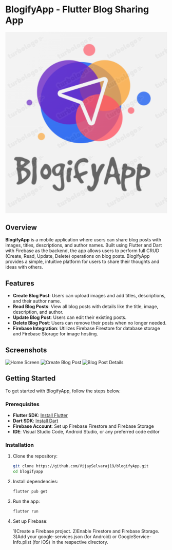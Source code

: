 # BlogifyApp - Flutter Blog Sharing App

![BlogifyApp Logo](lib/assets/logo.png)

## Overview

**BlogifyApp** is a mobile application where users can share blog posts with images, titles, descriptions, and author names. Built using Flutter and Dart with Firebase as the backend, the app allows users to perform full CRUD (Create, Read, Update, Delete) operations on blog posts. BlogifyApp provides a simple, intuitive platform for users to share their thoughts and ideas with others.

## Features

- **Create Blog Post**: Users can upload images and add titles, descriptions, and their author name.
- **Read Blog Posts**: View all blog posts with details like the title, image, description, and author.
- **Update Blog Post**: Users can edit their existing posts.
- **Delete Blog Post**: Users can remove their posts when no longer needed.
- **Firebase Integration**: Utilizes Firebase Firestore for database storage and Firebase Storage for image hosting.

## Screenshots

![Home Screen](./assets/homescreen.png)
![Create Blog Post](./assets/createblog.jpg)
![Blog Post Details](./assets/blogpost.jpg)



## Getting Started

To get started with BlogifyApp, follow the steps below.

### Prerequisites

- **Flutter SDK**: [Install Flutter](https://flutter.dev/docs/get-started/install)
- **Dart SDK**: [Install Dart](https://dart.dev/get-dart)
- **Firebase Account**: Set up Firebase Firestore and Firebase Storage
- **IDE**: Visual Studio Code, Android Studio, or any preferred code editor

### Installation

1. Clone the repository:

   ```bash
   git clone https://github.com/VijaySelvaraj19/blogifyApp.git
   cd blogifyapp

2. Install dependencies:

   ```bash
   flutter pub get   

3. Run the app:

   ```bash
   flutter run  

4. Set up Firebase:

   1)Create a Firebase project.
   2)Enable Firestore and Firebase Storage.
   3)Add your google-services.json (for Android) or GoogleService-Info.plist (for iOS) in the respective directory.




